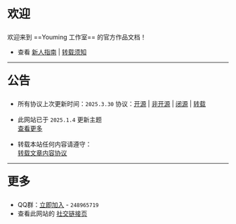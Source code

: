 <p style="font-size: 26px; font-weight: 650; margin-top: 20px; ">欢迎</p>
<p style="margin-top: 15px; "></p>

欢迎来到 ==Youming 工作室== 的官方作品文档！

- 查看 <a href="/指南.html">新人指南</a> | <a href="/notes/协议/转载.html">转载须知</a>

***

<p style="font-size: 26px; font-weight: 650; margin-top: 20px; ">公告</p>
<p style="margin-top: 16px; "></p>

- 所有协议上次更新时间：`2025.3.30`
协议：<a href="/notes/协议/开源.html">开源</a> | <a href="/notes/协议/非开源.html">非开源</a> | <a href="/notes/协议/闭源.html">闭源</a> | <a href="/notes/协议/转载.html">转载</a>

<p style="margin-top: 16px; "></p>

- 此网站已于 `2025.1.4` 更新主题  
<a href="/公告.html">查看更多</a>

<p style="margin-top: 16px; "></p>

- 转载本站任何内容请遵守：  
<a href="/notes/协议/转载.html">转载文章内容协议</a>

***

<p style="font-size: 26px; font-weight: 650; margin-top: 20px; ">更多</p>
<p style="margin-top: 15px; "></p>

- QQ群：<a href="/链接.html#qq-群">立即加入</a> - `248965719`
- 查看此网站的 <a href="/链接.html">社交链接页</a>
